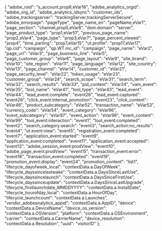 {
	"adobe_rsid": "s_account,prop6,eVar16",
	"adobe_analytics_orgid": "adobe_org_id",
	"adobe_analytics_idsync": "customer_ids",
	"adobe_trackingserver": "trackingServer,trackingServerSecure",
	"adobe_errorpage": "pageType",
	"page_name_en": "pageName,eVar1",
	"page_section": "channel,prop5,eVar8",
	"dom.domain": "server",
	"page_product_type": "prop1,eVar51",
	"previous_page_name": "prop2,eVar4",
	"page_type": "prop3,eVar7",
	"page_percent_viewed": "prop4",
	"time_parting": "prop7,eVar15",
	"ut.profile": "prop17,eVar17",
	"qp.cid": "campaign",
	"qp.WT.mc_id": "campaign",
	"page_name": "eVar2",
	"page_url": "eVar3",
	"page_business_line": "eVar5",
	"page_customer_group": "eVar6",
	"page_layout": "eVar9",
	"site_brand": "eVar10",
	"site_region": "eVar11",
	"page_language": "eVar12",
	"site_country": "eVar13",
	"page_channel": "eVar14",
	"customer_id": "eVar21",
	"page_security_level": "eVar22",
	"token_usage": "eVar23",
	"customer_group": "eVar24",
	"search_scope": "eVar31",
	"search_term": "eVar32",
	"search_results": "eVar33",
	"pid_content": "eVar34",
	"vam_event": "eVar35",
	"tool_name": "eVar41",
	"tool_type": "eVar43",
	"lead_event": "eVar44",
	"lead_event:complete": "event26",
	"lead_event:captured": "event26",
	"click_event:internal_promotion": "event23",
	"click_content": "eVar46",
	"product_subcategory": "eVar52",
	"transaction_name": "eVar53",
	"currency_code": "eVar54",
	"event_category": "eVar96",
	"event_subcategory": "eVar97",
	"event_action": "eVar98",
	"event_content": "eVar99",
	"tool_event:interaction": "event1",
	"tool_event:completed": "event2",
	"search_category:search": "event3",
	"search_action:no_results": "event4",
	"ut.event:view": "event5",
	"registration_event:completed": "event7",
	"application_event:started": "event9",
	"application_event:completed": "event11",
	"application_event:accepted": "event12",
	"adobe_session_event:prodView": "event10",
	"adobe_page_event:prodView": "event15",
	"transaction_event:error": "event18",
	"transaction_event:completed": "event19",
	"promotion_event:display": "event24",
	"promotion_content": "list1",
	"lifecycle_dayofweek_local": "contextData.a.DayOfWeek",
	"lifecycle_dayssincelastwake": "contextData.a.DaysSinceLastUse",
	"lifecycle_dayssincelaunch": "contextData.a.DaysSinceFirstUse",
	"lifecycle_dayssinceupdate": "contextData.a.DaysSinceLastUpgrade",
	"lifecycle_firstlaunchdate_MMDDYYYY": "contextData.a.InstallDate",
	"lifecycle_hourofday_local": "contextData.a.HourOfDay",
	"lifecycle_launchcount": "contextData.a.Launches",
	"vendor_adobeanalytics_appid": "contextData.a.AppID",
	"device": "contextData.a.DeviceName",
	"device_os_version": "contextData.a.OSVersion",
	"platform": "contextData.a.OSEnvironment",
	"carrier": "contextData.a.CarrierName",
	"device_resolution": "contextData.a.Resolution",
	"uuid": "visitorID"
};
